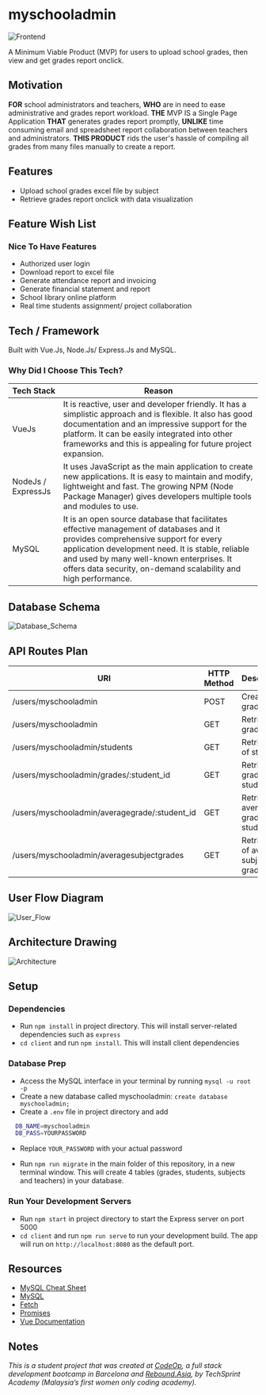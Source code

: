# myschooladmin

![Frontend](support/msa_frontend-design.png)

A Minimum Viable Product (MVP) for users to upload school grades, then view and get grades report onclick.

## Motivation

**FOR** school administrators and teachers, **WHO** are in need to ease administrative and grades report workload. **THE** MVP IS a Single Page Application **THAT** generates grades report promptly, **UNLIKE** time consuming email and spreadsheet report collaboration between teachers and administrators. **THIS PRODUCT** rids the user's hassle of compiling all grades from many files manually to create a report.

## Features

- Upload school grades excel file by subject
- Retrieve grades report onclick with data visualization

## Feature Wish List

### Nice To Have Features

- Authorized user login
- Download report to excel file
- Generate attendance report and invoicing
- Generate financial statement and report
- School library online platform
- Real time students assignment/ project collaboration

## Tech / Framework

Built with Vue.Js, Node.Js/ Express.Js and MySQL.

### Why Did I Choose This Tech?

Tech Stack | Reason
---------- | ------
VueJs | It is reactive, user and developer friendly. It has a simplistic approach and is flexible. It also has good documentation and an impressive support for the platform. It can be easily integrated into other frameworks and this is appealing for future project expansion.
NodeJs / ExpressJs | It uses JavaScript as the main application to create new applications. It is easy to maintain and modify, lightweight and fast. The growing NPM (Node Package Manager) gives developers multiple tools and modules to use.
MySQL | It is an open source database that facilitates effective management of databases and it provides comprehensive support for every application development need. It is stable, reliable and used by many well-known enterprises. It offers data security, on-demand scalability and high performance.

## Database Schema

![Database_Schema](support/msa_database-schema.png)

## API Routes Plan

URI | HTTP Method | Description
--- | ----------- | -----------
/users/myschooladmin | POST | Create grades
/users/myschooladmin | GET | Retrieve all grades
/users/myschooladmin/students | GET | Retrieve list of students
/users/myschooladmin/grades/:student_id | GET | Retrieve grades by student id
/users/myschooladmin/averagegrade/:student_id | GET | Retrieve average grades by student id
/users/myschooladmin/averagesubjectgrades | GET | Retrieve list of average subject grades

## User Flow Diagram

![User_Flow](support/msa_user-flow.png)

## Architecture Drawing

![Architecture](support/msa_architecture.png)

## Setup

### Dependencies

- Run `npm install` in project directory. This will install server-related dependencies such as `express`
- `cd client` and run `npm install`. This will install client dependencies

### Database Prep

- Access the MySQL interface in your terminal by running `mysql -u root -p`
- Create a new database called myschooladmin: `create database myschooladmin;`
- Create a `.env` file in project directory and add

```bash
  DB_NAME=myschooladmin
  DB_PASS=YOURPASSWORD
```

- Replace `YOUR_PASSWORD` with your actual password

- Run `npm run migrate` in the main folder of this repository, in a new terminal window. This will create 4 tables (grades, students, subjects and teachers) in your database.

### Run Your Development Servers

- Run `npm start` in project directory to start the Express server on port 5000
- `cd client` and run `npm run serve` to run your development build. The app will run on `http://localhost:8080` as the default port.

## Resources

- [MySQL Cheat Sheet](http://www.mysqltutorial.org/mysql-cheat-sheet.aspx)
- [MySQL](https://dev.mysql.com/doc/refman/8.0/en/database-use.html)
- [Fetch](https://developer.mozilla.org/en-US/docs/Web/API/Fetch_API/Using_Fetch)
- [Promises](https://developer.mozilla.org/en-US/docs/Web/JavaScript/Reference/Global_Objects/Promise)
- [Vue Documentation](https://vuejs.org/v2/guide/)

## Notes

_This is a student project that was created at [CodeOp](http://CodeOp.tech), a full stack development bootcamp in Barcelona and [Rebound.Asia](https://www.rebound.asia/breakthrough), by TechSprint Academy (Malaysia’s first women only coding academy)._

